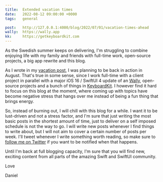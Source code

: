 ```yaml
---
title:  Extended vacation times
date:   2022-08-12 09:00:00 +0000
tags:   general

post:   http://127.0.0.1:4000/blog/2022/07/01/vacation-times-ahead
wally:  https://wally.app
kk:     https://getkeyboardkit.com
---
```


As the Swedish summer keeps on delivering, I'm struggling to combine enjoying life with my family and friends with full-time work, open-source projects, a big app rewrite and this blog.


As I wrote in my [vacation post]({{page.post}}), I was planning to be back in action in August. That's true in some sense, since I work full-time with a client project in parallel with a major iOS 16 / SwiftUI 4 update of an [Wally]({{page.wally}}), open-source projects and a bunch of things in [KeyboardKit]({{page.kk}}). I however find it hard to focus on this blog at the moment, where coming up with topics have become negative stress that hangs over me instead of being a fun thing that brings energy.

So, instead of burning out, I will chill with this blog for a while. I want it to be lust-driven and not a stress factor, and I'm sure that just writing the most basic posts in the shortest amount of time, just to deliver on a self imposed schedule is not the way to go. I will write new posts whenever I find things to write about, but I will not aim to cover a certain number of posts per week. I'll tweet whenever I write something worth reading, so make sure to [follow me on Twitter]({{site.twitter_url}}) if you want to be notified when that happens.

Until I'm back at full blogging capacity, I'm sure that you will find new, exciting content from all parts of the amazing Swift and SwiftUI community.

Love

Daniel